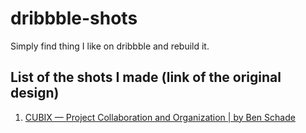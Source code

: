 # dribbble-shots

Simply find thing I like on dribbble and rebuild it.

## List of the shots I made (link of the original design)

1. [CUBIX — Project Collaboration and Organization | by Ben Schade](https://dribbble.com/shots/7080960-CUBIX-Project-Collaboration-and-Organization/attachments/82470?mode=media)
